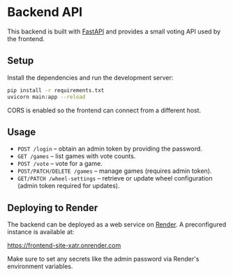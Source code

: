 # Backend API

This backend is built with [FastAPI](https://fastapi.tiangolo.com/) and provides a small voting API used by the frontend.

## Setup

Install the dependencies and run the development server:

```bash
pip install -r requirements.txt
uvicorn main:app --reload
```

CORS is enabled so the frontend can connect from a different host.

## Usage

- `POST /login` – obtain an admin token by providing the password.
- `GET /games` – list games with vote counts.
- `POST /vote` – vote for a game.
- `POST/PATCH/DELETE /games` – manage games (requires admin token).
- `GET/PATCH /wheel-settings` – retrieve or update wheel configuration (admin token required for updates).

## Deploying to Render

The backend can be deployed as a web service on [Render](https://render.com). A
preconfigured instance is available at:

https://frontend-site-xatr.onrender.com

Make sure to set any secrets like the admin password via Render's environment
variables.
